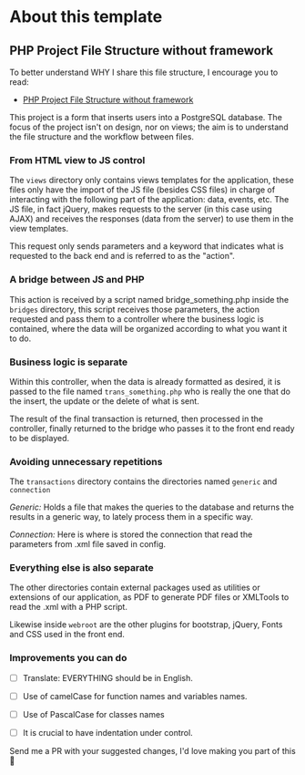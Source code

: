 # About this template

## PHP Project File Structure without framework

To better understand WHY I share this file structure, I encourage you to read:

- [PHP Project File Structure without framework](https://anabelisa.co/estructura-proyecto-php-sin-framework/)

This project is a form that inserts users into a PostgreSQL database. The focus of the project isn't on design, nor on views; the aim is to understand the file structure and the workflow between files.

### From HTML view to JS control

The `views` directory only contains views templates for the application, these files only have the import of the JS file (besides CSS files) in charge of interacting with the following part of the application: data, events, etc.
The JS file, in fact jQuery, makes requests to the server (in this case using AJAX) and receives the responses (data from the server) to use them in the view templates.

This request only sends parameters and a keyword that indicates what is requested to the back end and is referred to as the "action".

### A bridge between JS and PHP

This action is received by a script named bridge_something.php inside the `bridges` directory, this script receives those parameters, the action requested and pass them to a controller where the business logic is contained, where the data will be organized according to what you want it to do.

### Business logic is separate

Within this controller, when the data is already formatted as desired, it is passed to the file named `trans_something.php` who is really the one that do the insert, the update or the delete of what is sent.

The result of the final transaction is returned, then processed in the controller, finally returned to the bridge who passes it to the front end ready to be displayed.

### Avoiding unnecessary repetitions

The `transactions` directory contains the directories named `generic` and `connection`

*Generic:* Holds a file that makes the queries to the database and returns the results in a generic way, to lately process them in a specific way.

*Connection:* Here is where is stored the connection that read the parameters from .xml file saved in config.

### Everything else is also separate

The other directories contain external packages used as utilities or extensions of our application, as PDF to generate PDF files or XMLTools to read the .xml with a PHP script.

Likewise inside `webroot` are the other plugins for bootstrap, jQuery, Fonts and CSS used in the front end.

### Improvements you can do

- [ ] Translate: EVERYTHING should be in English.

- [ ] Use of camelCase for function names and variables names.

- [ ] Use of PascalCase for classes names

- [ ] It is crucial to have indentation under control.

Send me a PR with your suggested changes, I'd love making you part of this 💜
